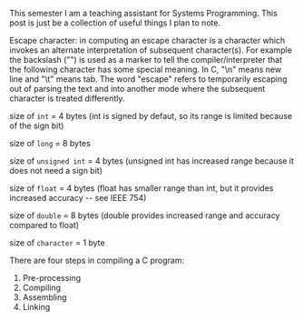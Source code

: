 This semester I am a teaching assistant for Systems Programming. This post is just be a collection of useful things I plan to note.

Escape character: in computing an escape character is a character which invokes an alternate interpretation of subsequent character(s). For example the backslash ("\") is used as a marker to tell the compiler/interpreter that the following character has some special meaning. In C, "\n" means new line and "\t" means tab. The word "escape" refers to temporarily escaping out of parsing the text and into another mode where the subsequent character is treated differently.

size of `int` = 4 bytes (int is signed by defaut, so its range is limited because of the sign bit)

size of `long` = 8 bytes

size of `unsigned int` = 4 bytes (unsigned int has increased range because it does not need a sign bit)

size of `float` = 4 bytes (float has smaller range than int, but it provides increased accuracy -- see IEEE 754)

size of `double` = 8 bytes (double provides increased range and accuracy compared to float)

size of `character` = 1 byte

There are four steps in compiling a C program:
1. Pre-processing
2. Compiling
3. Assembling
4. Linking
